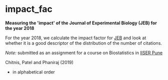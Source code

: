 # impact_fac
__Measuring the 'impact' of the Journal of Experimental Biology (JEB) for the year 2018__

For the year 2018, we calculate the impact factor for [JEB](https://www.google.com/search?client=safari&rls=en&q=journal+of+experimental+biology&ie=UTF-8&oe=UTF-8) and look at whether it is a good descriptor of the distribution of the number of citations.

_Note:_ submitted as an assignment for a course on Biostatistics in [IISER Pune](http://www.iiserpune.ac.in)

Chitnis, Patel and Phaniraj (2019)
- in alphabetical order 

